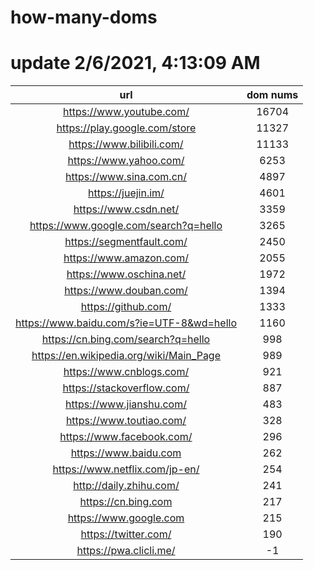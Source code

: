 # how-many-doms

# update 2/6/2021, 4:13:09 AM

url | dom nums
:-: | :-:
https://www.youtube.com/ | 16704
https://play.google.com/store | 11327
https://www.bilibili.com/ | 11133
https://www.yahoo.com/ | 6253
https://www.sina.com.cn/ | 4897
https://juejin.im/ | 4601
https://www.csdn.net/ | 3359
https://www.google.com/search?q=hello | 3265
https://segmentfault.com/ | 2450
https://www.amazon.com/ | 2055
https://www.oschina.net/ | 1972
https://www.douban.com/ | 1394
https://github.com/ | 1333
https://www.baidu.com/s?ie=UTF-8&wd=hello | 1160
https://cn.bing.com/search?q=hello | 998
https://en.wikipedia.org/wiki/Main_Page | 989
https://www.cnblogs.com/ | 921
https://stackoverflow.com/ | 887
https://www.jianshu.com/ | 483
https://www.toutiao.com/ | 328
https://www.facebook.com/ | 296
https://www.baidu.com | 262
https://www.netflix.com/jp-en/ | 254
http://daily.zhihu.com/ | 241
https://cn.bing.com | 217
https://www.google.com | 215
https://twitter.com/ | 190
https://pwa.clicli.me/ | -1
